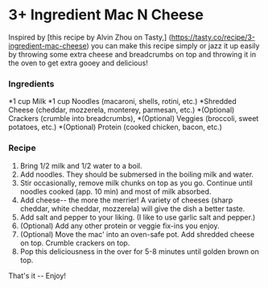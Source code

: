 
# 3+ Ingredient Mac N Cheese 

Inspired by [this recipe by Alvin Zhou on Tasty,] (https://tasty.co/recipe/3-ingredient-mac-cheese) you can make this recipe 
simply or jazz it up easily by throwing some extra cheese and breadcrumbs on top and throwing it in the oven to get extra 
gooey and delicious!

### Ingredients
*1 cup Milk
*1 cup Noodles (macaroni, shells, rotini, etc.)
*Shredded Cheese (cheddar, mozzerela, monterey, parmesan, etc.) 
*(Optional) Crackers (crumble into breadcrumbs), 
*(Optional) Veggies (broccoli, sweet potatoes, etc.)
*(Optional) Protein (cooked chicken, bacon, etc.)

### Recipe 
1. Bring 1/2 milk and 1/2 water to a boil. 
2. Add noodles. They should be submersed in the boiling milk and water.
3. Stir occasionally, remove milk chunks on top as you go. Continue until noodles cooked (app. 10 min) and most of milk absorbed. 
4. Add cheese-- the more the merrier! A variety of cheeses (sharp cheddar, white cheddar, mozzerela) will give the dish a 
better taste.
5. Add salt and pepper to your liking. (I like to use garlic salt and pepper.)
6. (Optional) Add any other protein or veggie fix-ins you enjoy. 
7. (Optional) Move the mac' into an oven-safe pot. Add shredded cheese on top. Crumble crackers on top. 
8. Pop this deliciousness in the over for 5-8 minutes until golden brown on top.

That's it -- Enjoy!
